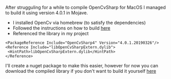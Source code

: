 After strugguling for a while to compile OpenCvSharp for MacOS I managed to build it using version 4.0.1 in Mojave.

- I installed OpenCv via homebrew (to satisfy the dependencies)
- Followed the instructions on how to build [here](https://github.com/shimat/opencvsharp/blob/master/Dockerfile)
- Referenced the library in my project

 ````
<PackageReference Include="OpenCvSharp4" Version="4.0.1.20190326"/>
<Reference Include="libOpenCvSharpExtern.dylib">
  <HintPath>libOpenCvSharpExtern.dylib</HintPath>
</Reference>
 ````
 
 I'll create a nuget package to make this easier, however for now you can download the compiled library if you don't want to build it yourself [here](libOpenCvSharpExtern.dylib)
